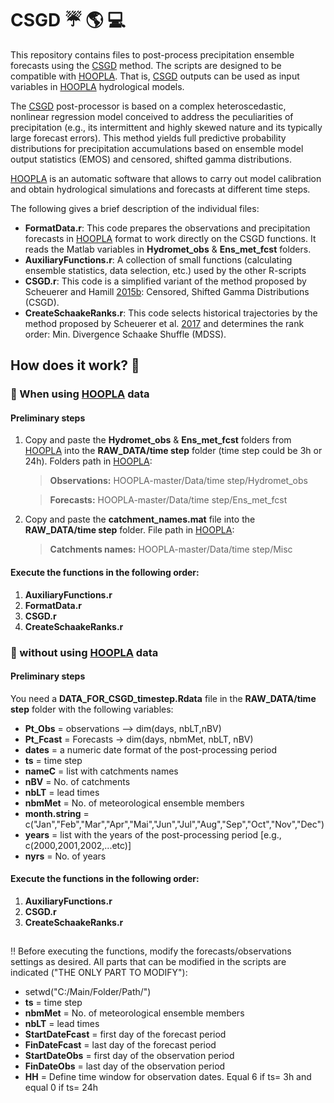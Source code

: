 # CSGD :umbrella: :earth_americas: :computer:
This repository contains files to post-process precipitation ensemble forecasts using the [CSGD](https://journals.ametsoc.org/view/journals/mwre/143/11/mwr-d-15-0061.1.xml) method. The scripts are designed to be compatible with [HOOPLA](https://github.com/AntoineThiboult/HOOPLA). That is, [CSGD](https://journals.ametsoc.org/view/journals/mwre/143/11/mwr-d-15-0061.1.xml) outputs can be used as input variables in [HOOPLA](https://github.com/AntoineThiboult/HOOPLA) hydrological models.

The [CSGD](https://journals.ametsoc.org/view/journals/mwre/143/11/mwr-d-15-0061.1.xml) post-processor is based on a complex heteroscedastic, nonlinear regression model conceived to address the peculiarities of precipitation (e.g., its intermittent and highly skewed nature and its typically large forecast errors). This method yields full predictive probability distributions for precipitation accumulations based on ensemble model output statistics (EMOS) and censored, shifted gamma distributions. 

[HOOPLA](https://github.com/AntoineThiboult/HOOPLA) is an automatic software that allows to carry out model calibration and obtain hydrological simulations and forecasts at different time steps.

The following gives a brief description of the individual files: 

* **FormatData.r**: This code prepares the observations and precipitation forecasts in [HOOPLA](https://github.com/AntoineThiboult/HOOPLA) format to work directly on the CSGD functions. It reads the Matlab variables in **Hydromet_obs** & **Ens_met_fcst** folders. 
* **AuxiliaryFunctions.r**: A collection of small functions (calculating ensemble statistics, data selection, etc.) used by the other R-scripts
* **CSGD.r**: This code is a simplified variant of the method proposed by Scheuerer and Hamill [2015b](https://journals.ametsoc.org/view/journals/mwre/143/11/mwr-d-15-0061.1.xml): Censored, Shifted Gamma Distributions (CSGD).  
* **CreateSchaakeRanks.r**: This code selects historical trajectories by the method proposed by Scheuerer et al. [2017](https://agupubs.onlinelibrary.wiley.com/doi/full/10.1002/2016WR020133) and determines the rank order: Min. Divergence Schaake Shuffle (MDSS).


## How does it work? :memo:

### :large_blue_circle: When using [HOOPLA](https://github.com/AntoineThiboult/HOOPLA) data

#### Preliminary steps 
1. Copy and paste the **Hydromet_obs** & **Ens_met_fcst** folders from [HOOPLA](https://github.com/AntoineThiboult/HOOPLA) into the **RAW_DATA/time step** folder (time step could be 3h or 24h). Folders path in [HOOPLA](https://github.com/AntoineThiboult/HOOPLA):

    >  **Observations:** HOOPLA-master/Data/time step/Hydromet_obs
    
    >  **Forecasts:** HOOPLA-master/Data/time step/Ens_met_fcst 
       
2. Copy and paste the **catchment_names.mat** file into the **RAW_DATA/time step** folder. File path in [HOOPLA](https://github.com/AntoineThiboult/HOOPLA):

    > **Catchments names:** HOOPLA-master/Data/time step/Misc

#### Execute the functions in the following order:

1. **AuxiliaryFunctions.r** 
2. **FormatData.r**
3. **CSGD.r**
4. **CreateSchaakeRanks.r**

### :red_circle: without using [HOOPLA](https://github.com/AntoineThiboult/HOOPLA) data
 
#### Preliminary steps 
You need a **DATA_FOR_CSGD_timestep.Rdata** file in the **RAW_DATA/time step** folder with the following variables:
* **Pt_Obs** = observations --> dim(days, nbLT,nBV) 
* **Pt_Fcast** = Forecasts -> dim(days, nbmMet, nbLT, nBV)
* **dates** =  a numeric date format of the post-processing period
* **ts** = time step 
* **nameC** = list with catchments names
* **nBV** = No. of catchments
* **nbLT** = lead times
* **nbmMet** = No. of meteorological ensemble members
* **month.string** = c("Jan","Feb","Mar","Apr","Mai","Jun","Jul","Aug","Sep","Oct","Nov","Dec")
* **years** = list with the years of the post-processing period [e.g., c(2000,2001,2002,...etc)]
* **nyrs** = No. of years

#### Execute the functions in the following order:
1. **AuxiliaryFunctions.r** 
2. **CSGD.r**
3. **CreateSchaakeRanks.r**

##
:bangbang: Before executing the functions, modify the forecasts/observations settings as desired. All parts that can be modified in the scripts are indicated ("THE ONLY PART TO MODIFY"):

* setwd("C:/Main/Folder/Path/")  
* **ts** = time step
* **nbmMet** = No. of meteorological ensemble members
* **nbLT** = lead times
* **StartDateFcast** = first day of the forecast period
* **FinDateFcast** = last day of the forecast period
* **StartDateObs** = first day of the observation period
* **FinDateObs** = last day of the observation period
* **HH** = Define time window for observation dates. Equal 6 if ts= 3h and equal 0 if ts= 24h 

